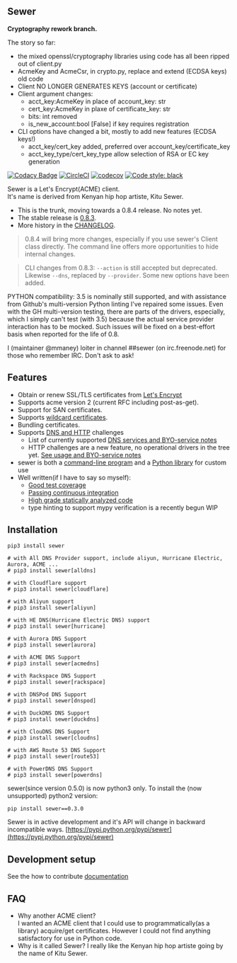 ## Sewer

**Cryptography rework branch.**

The story so far:
- the mixed openssl/cryptography libraries using code has all been ripped
out of client.py
- AcmeKey and AcmeCsr, in crypto.py, replace and extend (ECDSA keys) old code
- Client NO LONGER GENERATES KEYS (account or certificate)
- Client argument changes:
  + acct_key:AcmeKey in place of account_key: str
  + cert_key:AcmeKey in plaxe of certificate_key: str
  + bits: int removed
  + is_new_account:bool [False] if key requires registration
- CLI options have changed a bit, mostly to add new features (ECDSA keys!)
  + acct_key/cert_key added, preferred over account_key/certificate_key
  + acct_key_type/cert_key_type allow selection of RSA or EC key generation

[![Codacy Badge](https://api.codacy.com/project/badge/Grade/ccf655afb3974e9698025cbb65949aa2)](https://www.codacy.com/app/komuW/sewer?utm_source=github.com&amp;utm_medium=referral&amp;utm_content=komuW/sewer&amp;utm_campaign=Badge_Grade)
[![CircleCI](https://circleci.com/gh/komuw/sewer.svg?style=svg)](https://circleci.com/gh/komuw/sewer)
[![codecov](https://codecov.io/gh/komuW/sewer/branch/master/graph/badge.svg)](https://codecov.io/gh/komuW/sewer)
[![Code style: black](https://img.shields.io/badge/code%20style-black-000000.svg)](https://github.com/komuw/sewer)

Sewer is a Let's Encrypt(ACME) client.  
It's name is derived from Kenyan hip hop artiste, Kitu Sewer.  

- This is the trunk, moving towards a 0.8.4 release.  No notes yet.
- The stable release is [0.8.3](https://komuw.github.io/sewer/notes/0.8.3-notes).
- More history in the [CHANGELOG](https://komuw.github.io/sewer/CHANGELOG).

> 0.8.4 will bring more changes, especially if you use sewer's Client class
directly.  The command line offers more opportunities to hide internal
changes.

> CLI changes from 0.8.3: `--action` is still accepted but deprecated. 
Likewise `--dns`, replaced by `--provider`.  Some new options have been
added.

PYTHON compatibility: 3.5 is nominally still supported, and with assistance
from Github's multi-version Python linting I've repaired some issues.  Even
with the GH multi-version testing, there are parts of the drivers,
especially, which I simply can't test (with 3.5) because the actual service
provider interaction has to be mocked.  Such issues will be fixed on a
best-effort basis when reported for the life of 0.8.

I (maintainer @mmaney) loiter in channel ##sewer (on irc.freenode.net) for
those who remember IRC.  Don't ask to ask!

## Features
- Obtain or renew SSL/TLS certificates from [Let's Encrypt](https://letsencrypt.org)
- Supports acme version 2 (current RFC including post-as-get).
- Support for SAN certificates.
- Supports [wildcard certificates](https://komuw.github.io/sewer/wildcards).
- Bundling certificates.
- Supports [DNS and HTTP](https://komuw.github.io/sewer/UnifiedProvider) challenges
  - List of currently supported
    [DNS services and BYO-service notes](https://komuw.github.io/sewer/dns-01)
  - HTTP challenges are a new feature, no operational drivers in the tree
    yet.  [See usage and BYO-service notes](https://komuw.github.io/sewer/http-01)
- sewer is both a [command-line program](https://komuw.github.io/sewer/sewer-cli)
  and a [Python library](https://komuw.github.io/sewer/sewer-as-a-library) for custom use
- Well written(if I have to say so myself):
  - [Good test coverage](https://codecov.io/gh/komuW/sewer)
  - [Passing continuous integration](https://circleci.com/gh/komuW/sewer)
  - [High grade statically analyzed code](https://www.codacy.com/app/komuW/sewer/dashboard)
  - type hinting to support mypy verification is a recently begun WIP

## Installation

```shell
pip3 install sewer

# with All DNS Provider support, include aliyun, Hurricane Electric, Aurora, ACME ...
# pip3 install sewer[alldns]

# with Cloudflare support
# pip3 install sewer[cloudflare]

# with Aliyun support
# pip3 install sewer[aliyun]

# with HE DNS(Hurricane Electric DNS) support
# pip3 install sewer[hurricane]

# with Aurora DNS Support
# pip3 install sewer[aurora]

# with ACME DNS Support
# pip3 install sewer[acmedns]

# with Rackspace DNS Support
# pip3 install sewer[rackspace]

# with DNSPod DNS Support
# pip3 install sewer[dnspod]

# with DuckDNS DNS Support
# pip3 install sewer[duckdns]

# with ClouDNS DNS Support
# pip3 install sewer[cloudns]

# with AWS Route 53 DNS Support
# pip3 install sewer[route53]

# with PowerDNS DNS Support
# pip3 install sewer[powerdns]
```

sewer(since version 0.5.0) is now python3 only.  To install the (now
unsupported) python2 version:

```shell
pip install sewer==0.3.0
```

Sewer is in active development and it's API will change in backward incompatible ways.
[https://pypi.python.org/pypi/sewer](https://pypi.python.org/pypi/sewer)

## Development setup

See the how to contribute [documentation](https://github.com/komuw/sewer/blob/master/.github/CONTRIBUTING.md)

## FAQ
- Why another ACME client?          
  I wanted an ACME client that I could use to programmatically(as a library) acquire/get certificates. However I could not 
  find anything satisfactory for use in Python code.
- Why is it called Sewer?
  I really like the Kenyan hip hop artiste going by the name of Kitu Sewer.                            
